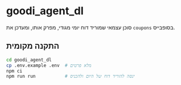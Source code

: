 # goodi_agent_dl

סוכן עצמאי שמוריד דוח יומי מגודי, מפרק אותו, ומעדכן את `coupons` בסופבייס.

## התקנה מקומית
```bash
cd goodi_agent_dl
cp .env.example .env  # מלא פרטים
npm ci
npm run run           # ינסה להוריד דוח של היום ולהכניס
